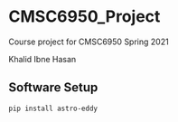 # CMSC6950_Project
Course project for CMSC6950 Spring 2021

Khalid Ibne Hasan

## Software Setup
`pip install astro-eddy`
